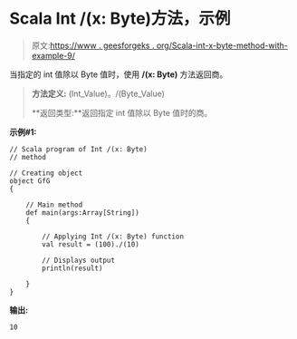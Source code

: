 # Scala Int /(x: Byte)方法，示例

> 原文:[https://www . geesforgeks . org/Scala-int-x-byte-method-with-example-9/](https://www.geeksforgeeks.org/scala-int-x-byte-method-with-example-9/)

当指定的 int 值除以 Byte 值时，使用 **/(x: Byte)** 方法返回商。

> **方法定义:** (Int_Value)。/(Byte_Value)
> 
> **返回类型:**返回指定 int 值除以 Byte 值时的商。

**示例#1:**

```
// Scala program of Int /(x: Byte)
// method

// Creating object
object GfG
{ 

    // Main method
    def main(args:Array[String])
    {

        // Applying Int /(x: Byte) function
        val result = (100)./(10)

        // Displays output
        println(result)

    }
} 
```

**输出:**

```
10

```